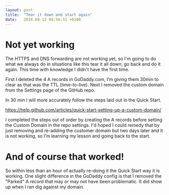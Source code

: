 ```yaml
---
layout: post
title:  "Tear it down and start again"
date:   2018-09-12 09:56:31 +0100
---
```


# Not yet working
The HTTPS and DNS forwarding are not working yet, so I'm going to do what we always do in situations like this tear it all down, go back and do it again. This time with knowledge I didn't have the first time.

First I deleted the 4 A records in GoDaddy.com, I’m giving them 30min to clear as that was the TTL (time-to-live).
Next I removed the custom domain from the Settings page of the GitHub repo.

In 30 min I will more accurately follow the steps laid out in the Quick Start.

<a href="https://help.github.com/articles/quick-start-setting-up-a-custom-domain/">https://help.github.com/articles/quick-start-setting-up-a-custom-domain/</a>

I completed the steps out of order by creating the A records before setting the Custom Domain in the repo settings. I'd hoped I could remedy that by just removing and re-adding the customer domain but two days later and it is not working, so I’m learning my lesson and going back to the start.

# And of course that worked!
So within less than an hour of actually re-doing it the Quick Start way it is working. One slight difference in the GoDaddy config is that I removed the "Parked" A record that may or may not have been problematic. It did show up when I ran dig against my domain.
